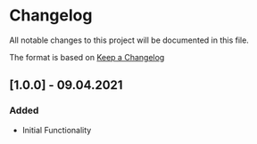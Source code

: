 # Changelog
All notable changes to this project will be documented in this file.

The format is based on [Keep a Changelog](http://keepachangelog.com/)


## [1.0.0] - 09.04.2021

### Added
- Initial Functionality

